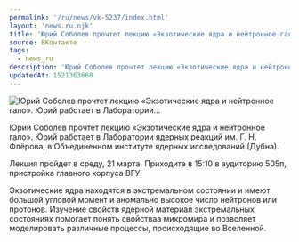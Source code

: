 ```yaml
---
permalink: '/ru/news/vk-5237/index.html'
layout: 'news.ru.njk'
title: 'Юрий Соболев прочтет лекцию «Экзотические ядра и нейтронное гало». Юрий работает в Лаборатории'
source: ВКонтакте
tags:
  - news_ru
description: 'Юрий Соболев прочтет лекцию «Экзотические ядра и нейтронное гало». Юрий работает в Лаборатории…'
updatedAt: 1521363660
---
```

![Юрий Соболев прочтет лекцию «Экзотические ядра и нейтронное гало». Юрий работает в Лаборатории…](https://sun9-44.userapi.com/impf/c840227/v840227906/876a2/qMAKkT-jI8k.jpg?size=1024x768&quality=96&proxy=1&sign=5bb1894794ec9872ce0830048c4e9a6c&c_uniq_tag=ZVZWwGMg0GkiQNSVr5sHPRWCijMaYgzLBxY9TGnABQk&type=album)

Юрий Соболев прочтет лекцию «Экзотические ядра и нейтронное гало». Юрий работает в Лаборатории ядерных реакций им. Г. Н. Флёрова, в Объединенном институте ядерных исследований (Дубна).

Лекция пройдет в среду, 21 марта. Приходите в 15:10 в аудиторию 505п, пристройка главного корпуса ВГУ.

Экзотические ядра находятся в экстремальном состоянии и имеют большой угловой момент и аномально высокое число нейтронов или протонов. Изучение свойств ядерной материал экстремальных состояниях помогает понять свойстваа микромира и позволяет моделировать различные процессы, происходящие во Вселенной.
